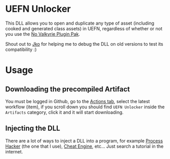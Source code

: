 # UEFN Unlocker

This DLL allows you to open and duplicate any type of asset (including cooked and generated class assets) in UEFN, regardless of whether or not you use the [No Valkyrie Plugin Pak](https://twitter.com/gamerbross_/status/1652772955535859718).

Shout out to [Jko](https://twitter.com/jko_master) for helping me to debug the DLL on old versions to test its compatibility :)

# Usage

## Downloading the precompiled Artifact

You must be logged in Github, go to the [Actions tab](https://github.com/gamerbross/UEFN-Unlocker/actions), select the latest workflow (item), if you scroll down you should find `UEFN Unlocker` inside the `Artifacts` category, click it and it will start downloading.

## Injecting the DLL

There are a lot of ways to inject a DLL into a program, for example [Process Hacker](https://processhacker.sourceforge.io/) (the one that I use), [Cheat Engine](https://cheatengine.org), etc... Just search a tutorial in the internet.
